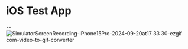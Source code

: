 # iOS Test App
--
![SimulatorScreenRecording-iPhone15Pro-2024-09-20at17 33 30-ezgif com-video-to-gif-converter](https://github.com/user-attachments/assets/b586d343-61b2-4881-b6fc-89d25f7adce5)
